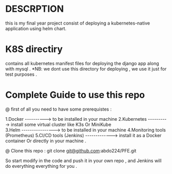 
# DESCRPTION
this is my final year project consist of deploying a kubernetes-native application using helm chart.

# K8S directiry 
contains all kubernetes manifest files for deploying the django app along with mysql .
*NB: we dont use this directory for deploying , we use it just for test purposes .

# Complete Guide to use this repo
@ first of all you need to have some prerequistes :

1.Docker ----------> to be installed in your machine 
2.Kubernetes ----------> install some virtual cluster like K3s Or MiniKube  
3.Helm ----------------> to be installed in your machine 
4.Monitoring tools (Prometheus)
5.CI/CD tools (Jenkins) -------------> install it as a Docker container Or directly in your machine .

@ Clone this repo : git clone git@github.com:abdo224/PFE.git

So start modify in the code and push it in your own repo , and Jenkins will do everything everything for you .